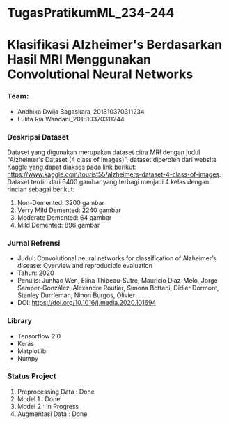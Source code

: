 # TugasPratikumML_234-244
# Klasifikasi Alzheimer's Berdasarkan Hasil MRI Menggunakan Convolutional Neural Networks

### Team:
+ Andhika Dwija Bagaskara_201810370311234
+ Lulita Ria Wandani_201810370311244
    
### Deskripsi Dataset
Dataset yang digunakan merupakan dataset citra MRI dengan judul "Alzheimer's Dataset (4 class of Images)", dataset diperoleh dari website Kaggle yang dapat diakses pada link berikut: https://www.kaggle.com/tourist55/alzheimers-dataset-4-class-of-images. Dataset terdiri dari 6400 gambar yang terbagi menjadi 4 kelas dengan rincian sebagai berikut:
1. Non-Demented: 3200 gambar
2. Verry Mild Demented: 2240 gambar
3. Moderate Demented: 64 gambar 
4. Mild Demented: 896 gambar
 
### Jurnal Refrensi
+ Judul: Convolutional neural networks for classification of Alzheimer’s disease: Overview and reproducible evaluation
+ Tahun: 2020
+ Penulis: Junhao Wen, Elina Thibeau-Sutre, Mauricio Diaz-Melo, Jorge Samper-González, Alexandre Routier, Simona Bottani, Didier Dormont, Stanley Durrleman, Ninon Burgos, Olivier
+ DOI: https://doi.org/10.1016/j.media.2020.101694

### Library
+ Tensorflow 2.0
+ Keras
+ Matplotlib
+ Numpy

### Status Project
1. Preprocessing Data : Done 
2. Model 1            : Done
3. Model 2            : In Progress
4. Augmentasi Data    : Done
